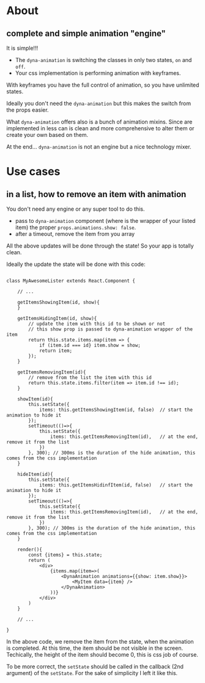 # About

## complete and simple animation "engine"

It is simple!!!

- The `dyna-animation` is switching the classes in only two states, `on` and `off`.
- Your css implementation is performing animation with keyframes.

With keyframes you have the full control of animation, so you have unlimited states.

Ideally you don't need the `dyna-animation` but this makes the switch from the props easier.

What `dyna-animation` offers also is a bunch of animation mixins. Since are implemented in less can is clean and more comprehensive to alter them or create your own based on them.

At the end... `dyna-animation` is not an engine but a nice technology mixer.

# Use cases

## in a list, how to remove an item with animation

You don't need any engine or any super tool to do this.

- pass to `dyna-animation` component (where is the wrapper of your listed item) the proper `props.animations.show: false`.
- after a timeout, remove the item from you array

All the above updates will be done through the state! So your app is totally clean.

Ideally the update the state will be done with this code:

```

class MyAwesomeLister extends React.Component {

	// ...

	getItemsShowingItem(id, show){
	}
	
	getItemsHidingItem(id, show){
		// update the item with this id to be shown or not
		// this show prop is passed to dyna-animation wrapper of the item
		return this.state.items.map(item => { 
			if (item.id === id} item.show = show;
			return item; 
		}); 
	}
	
	getItemsRemovingItem(id){
		// remove from the list the item with this id
		return this.state.items.filter(item => item.id !== id); 
	}

	showItem(id){
		this.setState({
			items: this.getItemsShowingItem(id, false) 	// start the animation to hide it
		});
		setTimeout(()=>{
			this.setState({
				items: this.getItemsRemovingItem(id),	// at the end, remove it from the list
			})
		}, 300); // 300ms is the duration of the hide animation, this comes from the css implementation
	}

	hideItem(id){	
		this.setState({
			items: this.getItemsHidinfItem(id, false) 	// start the animation to hide it
		});
		setTimeout(()=>{
			this.setState({
				items: this.getItemsRemovingItem(id),	// at the end, remove it from the list
			})
		}, 300); // 300ms is the duration of the hide animation, this comes from the css implementation
	}
	
	render(){
		const {items} = this.state;
		return (
			<div>
				{items.map(item=>(
					<DynaAnimation animations={{show: item.show}}>
						<MyItem data={item} />
					</DynaAnimation>
				))}
			</div>
		)
	}
	
	// ...

}

```

In the above code, we remove the item from the state, when the animation is completed. At this time, the item should be not visible in the screen. Techically, the height of the item should become 0, this is css job of course.

To be more correct, the `setState` should be called in the callback (2nd argument) of the `setState`. For the sake of simplicity I left it like this.

